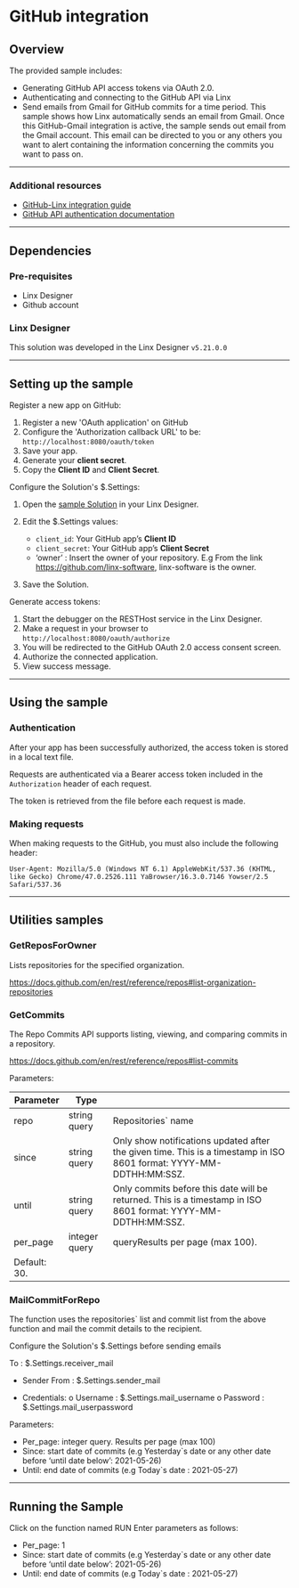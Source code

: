 # GitHub integration

## Overview

The provided sample includes:

- Generating GitHub API access tokens via OAuth 2.0.
- Authenticating and connecting to the GitHub API via Linx
- Send emails from Gmail for GitHub commits for a time period. This sample shows how Linx automatically sends an email from Gmail.
Once this GitHub-Gmail integration is active, the sample sends out email from the Gmail account. This email can be directed to you or any others you want to alert containing the information concerning the commits you want to pass on.

---

### Additional resources

- [GitHub-Linx integration guide](https://community.linx.software/community/t/oauth-2-0-authentication-github-example/487)
- [GitHub API authentication documentation](https://docs.github.com/en/rest)


---

## Dependencies

### Pre-requisites

- Linx Designer
- Github account

### Linx Designer

This solution was developed in the Linx Designer `v5.21.0.0`

---

## Setting up the sample

Register a new app on GitHub:

1. Register a new 'OAuth application' on GitHub
1. Configure the 'Authorization callback URL' to be: `http://localhost:8080/oauth/token`
1. Save your app.
1. Generate your **client secret**.
1. Copy the **Client ID** and **Client Secret**.

Configure the Solution's $.Settings:

1. Open the [sample Solution](Solution.lsoz) in your Linx Designer.
1. Edit the $.Settings values:

   - `client_id`: Your GitHub app’s **Client ID**
   - `client_secret`: Your GitHub app’s **Client Secret**
   - ‘owner’ : Insert the owner of your repository.  E.g From the link https://github.com/linx-software, linx-software is the owner.  

1. Save the Solution.

Generate access tokens:

1. Start the debugger on the RESTHost service in the Linx Designer.
2. Make a request in your browser to `http://localhost:8080/oauth/authorize`
3. You will be redirected to the GitHub OAuth 2.0 access consent screen.
4. Authorize the connected application.
5. View success message.

---

## Using the sample

### Authentication

After your app has been successfully authorized, the access token is stored in a local text file.

Requests are authenticated via a Bearer access token included in the `Authorization` header of each request.

The token is retrieved from the file before each request is made.

### Making requests

When making requests to the GitHub, you must also include the following header:

```http
User-Agent: Mozilla/5.0 (Windows NT 6.1) AppleWebKit/537.36 (KHTML, like Gecko) Chrome/47.0.2526.111 YaBrowser/16.3.0.7146 Yowser/2.5 Safari/537.36
```

---

## Utilities samples

### GetReposForOwner

Lists repositories for the specified organization.

https://docs.github.com/en/rest/reference/repos#list-organization-repositories

### GetCommits

The Repo Commits API supports listing, viewing, and comparing commits in a repository.

https://docs.github.com/en/rest/reference/repos#list-commits

Parameters:

| Parameter      |    Type            |   					    |
| -------------  |------------- | ------------------------------------------|
| repo         |string query   | Repositories` name                    |
| since         |string query   | Only show notifications updated after the given time. This is a timestamp in ISO 8601 format: YYYY-MM-DDTHH:MM:SSZ.|
| until        |string query   | Only commits before this date will be returned. This is a timestamp in ISO 8601 format: YYYY-MM-DDTHH:MM:SSZ.|
| per_page     |integer query  | queryResults per page (max 100).
Default: 30. |


### MailCommitForRepo

The function uses the repositories` list and commit list from the above function and mail the commit details to the recipient.

Configure the Solution's $.Settings before sending emails

To : $.Settings.receiver_mail

- Sender 
From : $.Settings.sender_mail

- Credentials:
o Username : $.Settings.mail_username
o Password : $.Settings.mail_userpassword

Parameters: 
- Per_page: integer query.  Results per page (max 100)
- Since: start date of commits (e.g Yesterday`s date or any other date before ‘until date below’: 2021-05-26)
- Until: end date of commits (e.g Today`s date : 2021-05-27)

---
## Running the Sample

Click on the function named RUN
Enter parameters as follows:

- Per_page: 1
- Since: start date of commits (e.g Yesterday`s date or any other date before ‘until date below’: 2021-05-26)
- Until: end date of commits (e.g Today`s date : 2021-05-27)

